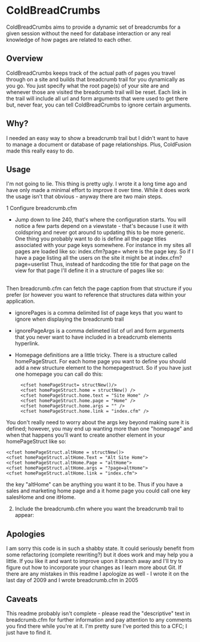 ColdBreadCrumbs
=========

ColdBreadCrumbs aims to provide a dynamic set of breadcrumbs for a given session
without the need for database interaction or any real knowledge of how pages
are related to each other.

Overview
----------

ColdBreadCrumbs keeps track of the actual path of pages you travel through on a site
and builds that breadcrumb trail for you dynamically as you go.  You just specify what the
root page(s) of your site are and whenever those are visited the breadcrumb trail will be reset.
Each link in the trail will include all url and form arguments that were used to get there but,
never fear, you can tell ColdBreadCrumbs to ignore certain arguments.

Why?
----------

I needed an easy way to show a breadcrumb trail but I didn't want to have to manage a document or database
of page relationships.  Plus, ColdFusion made this really easy to do.

Usage
----------

I'm not going to lie.  This thing is pretty ugly.  I wrote it a long time ago and have only made a minimal effort to improve
it over time.  While it does work the usage isn't that obvious - anyway there are two main steps.


1 Configure breadcrumb.cfm 
        
* Jump down to line 240, that's where the configuration starts.  You will notice a few parts depend on a viewstate - that's because I use it with coldspring and never got around to updating this to be more generic.  One thing you probably want to do is define all the page titles associated with your page keys somewhere.  For instance in my sites all pages are loaded like so:  index.cfm?page=<somepage>  where <somepage> is the page key.  So if I have a page listing all the users on the site it might be at index.cfm?page=userlist  Thus, instead of hardcoding the title for that page on the view for that page I'll define it in a structure of pages like so:       
        <cfset pages = structNew() />  
        <cfset pages.userList = "All Users" />

Then breadcrumb.cfm can fetch the page caption from that structure if you prefer (or however you want to reference that structures data within your application.

* ignorePages is a comma delimited list of page keys that you want to ignore when displaying the breadcrumb trail

* ignorePageArgs is a comma delimeted list of url and form arguments that you never want to have included in a breadcrumb elements hyperlink.

* Homepage definitions are a little tricky.  There is a structure called homePageStruct.  For each home page you want to define you should add a new structure element to the homepagestruct.  So if you have just one homepage you can call do this:
        
        <cfset homePageStruct= structNew()/>
        <cfset homePageStruct.home = structNew() />
        <cfset homePageStruct.home.text = "Site Home" />
        <cfset homePageStruct.home.page = "Home" />
        <cfset homePageStruct.home.args = "" />
        <cfset homePageStruct.home.link = "index.cfm" />

You don't really need to worry about the args key beyond making sure it is defined; however, you may end up wanting more than one "homepage" and when that happens you'll want to create another element in your homePageStruct like so:

	<cfset homePageStruct.altHome = structNew()>
	<cfset homePageStruct.altHome.Text = "Alt Site Home">
	<cfset homePageStruct.altHome.Page = "altHome">
	<cfset homePageStruct.altHome.args = "?page=altHome">
	<cfset homePageStruct.altHome.link = "index.cfm">

the key "altHome" can be anything you want it to be. Thus if you have a sales and marketing home page and a it home page you could call one key salesHome and one itHome.

2. Include the breadcrumb.cfm where you want the breadcrumb trail to appear:
        <cfinclude template="util/breadcrumb.cfm">


Apologies
----------
I am sorry this code is in such a shabby state.  It could seriously benefit from some refactoring (complete rewriting?) but it does work and may help you a little.  If you like it and want to improve upon it branch away and I'll try to figure out how to incorporate your changes as I learn more about Git.  If there are any mistakes in this readme I apologize as well - I wrote it on the last day of 2009 and I wrote breadcrumb.cfm in 2005

Caveats
----------
This readme probably isn't complete - please read the "descriptive" text in breadcrumb.cfm for further information and pay attention to any comments you find there while you're at it.  I'm pretty sure I've ported this to a CFC; I just have to find it.